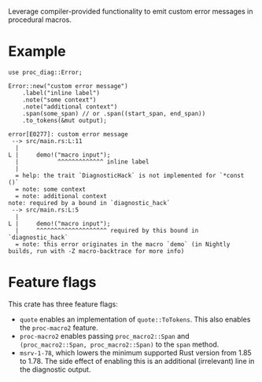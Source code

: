 Leverage compiler-provided functionality to emit custom error messages in procedural macros.

# Example

```rust,ignore
use proc_diag::Error;

Error::new("custom error message")
    .label("inline label")
    .note("some context")
    .note("additional context")
    .span(some_span) // or .span((start_span, end_span))
    .to_tokens(&mut output);
```

```text
error[E0277]: custom error message
 --> src/main.rs:L:11
  |
L |     demo!("macro input");
  |           ^^^^^^^^^^^^^ inline label
  |
  = help: the trait `DiagnosticHack` is not implemented for `*const ()`
  = note: some context
  = note: additional context
note: required by a bound in `diagnostic_hack`
 --> src/main.rs:L:5
  |
L |     demo!("macro input");
  |     ^^^^^^^^^^^^^^^^^^^^ required by this bound in `diagnostic_hack`
  = note: this error originates in the macro `demo` (in Nightly builds, run with -Z macro-backtrace for more info)
```

# Feature flags

This crate has three feature flags:

- `quote` enables an implementation of `quote::ToTokens`. This also enables the `proc-macro2`
  feature.
- `proc-macro2` enables passing `proc_macro2::Span` and `(proc_macro2::Span, proc_macro2::Span)` to
  the `span` method.
- `msrv-1-78`, which lowers the minimum supported Rust version from 1.85 to 1.78. The side
  effect of enabling this is an additional (irrelevant) line in the diagnostic output.
